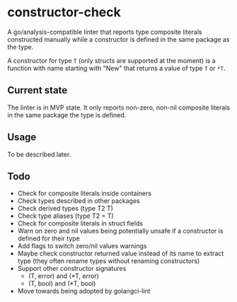 # constructor-check

A go/analysis-compatible linter that reports type composite literals constructed manually while a constructor is defined in the same package as the type.

A constructor for type `T` (only structs are supported at the moment) is a function with name starting with "New" that returns a value of type `T` or `*T`.

## Current state

The linter is in MVP state. It only reports non-zero, non-nil composite literals in the same package the type is defined.

## Usage

To be described later.

## Todo

- Check for composite literals inside containers
- Check types described in other packages
- Check derived types (type T2 T)
- Check type aliases (type T2 = T)
- Check for composite literals in struct fields
- Warn on zero and nil values being potentially unsafe if a constructor is defined for their type
- Add flags to switch zero/nil values warnings
- Maybe check constructor returned value instead of its name to extract type (they often rename types without renaming constructors)
- Support other constructor signatures
    - (T, error) and (*T, error)
    - (T, bool) and (*T, bool)
- Move towards being adopted by golangci-lint